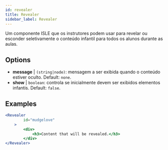 ```yaml
---
id: revealer 
title: Revealer
sidebar_label: Revealer
---
```


Um componente ISLE que os instrutores podem usar para revelar ou esconder seletivamente o conteúdo infantil para todos os alunos durante as aulas.

## Options

* __message__ | `(string|node)`: mensagem a ser exibida quando o conteúdo estiver oculto. Default: `none`.
* __show__ | `boolean`: controla se inicialmente devem ser exibidos elementos infantis. Default: `false`.


## Examples

```jsx live
<Revealer
        id="mudgelove"
    >
        <div>
            <h3>Content that will be revealed.</h3>
        </div>
</Revealer>
``` 


